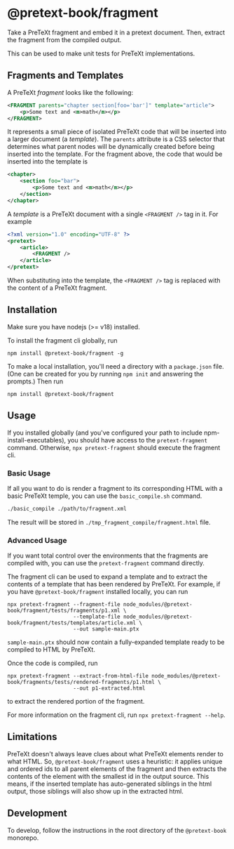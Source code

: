 # @pretext-book/fragment

Take a PreTeXt fragment and embed it in a pretext document. Then, extract the fragment from the compiled output.

This can be used to make unit tests for PreTeXt implementations.

## Fragments and Templates

A PreTeXt _fragment_ looks like the following:

```xml
<FRAGMENT parents="chapter section[foo='bar']" template="article">
    <p>Some text and <m>math</m></p>
</FRAGMENT>
```

It represents a small piece of isolated PreTeXt code that will be inserted into a larger document
(a _template_). The `parents` attribute is a CSS selector that determines what parent nodes will
be dynamically created before being inserted into the template. For the fragment above, the code
that would be inserted into the template is

```xml
<chapter>
    <section foo="bar">
        <p>Some text and <m>math</m></p>
    </section>
</chapter>
```

A _template_ is a PreTeXt document with a single `<FRAGMENT />` tag in it. For example

```xml
<?xml version="1.0" encoding="UTF-8" ?>
<pretext>
    <article>
        <FRAGMENT />
    </article>
</pretext>
```

When substituting into the template, the `<FRAGMENT />` tag is replaced with the content of a PreTeXt fragment.

## Installation

Make sure you have nodejs (>= v18) installed.

To install the fragment cli globally, run

```
npm install @pretext-book/fragment -g
```

To make a local installation, you'll need a directory with a `package.json` file. (One can be created
for you by running `npm init` and answering the prompts.) Then run

```
npm install @pretext-book/fragment
```

## Usage

If you installed globally (and you've configured your path to include npm-install-executables), you should have
access to the `pretext-fragment` command. Otherwise, `npx pretext-fragment` should execute the fragment cli.

### Basic Usage

If all you want to do is render a fragment to its corresponding HTML with a basic PreTeXt temple, you can use the `basic_compile.sh` command.

```bash
./basic_compile ./path/to/fragment.xml
```
The result will be stored in `./tmp_fragment_compile/fragment.html` file.

### Advanced Usage

If you want total control over the environments that the fragments are compiled with, you can use the `pretext-fragment` command directly.

The fragment cli can be used to expand a template and to extract the contents of a template that has been rendered
by PreTeXt. For example, if you have `@pretext-book/fragment` installed locally, you can run

```
npx pretext-fragment --fragment-file node_modules/@pretext-book/fragment/tests/fragments/p1.xml \
                     --template-file node_modules/@pretext-book/fragment/tests/templates/article.xml \
                     --out sample-main.ptx
```

`sample-main.ptx` should now contain a fully-expanded template ready to be compiled to HTML by PreTeXt.

Once the code is compiled, run

```
npx pretext-fragment --extract-from-html-file node_modules/@pretext-book/fragments/tests/rendered-fragments/p1.html \
                     --out p1-extracted.html
```

to extract the rendered portion of the fragment.

For more information on the fragment cli, run `npx pretext-fragment --help`.

## Limitations

PreTeXt doesn't always leave clues about what PreTeXt elements render to what HTML. So, `@pretext-book/fragment`
uses a heuristic: it applies unique and ordered ids to all parent elements of the fragment and then
extracts the contents of the element with the smallest id in the output source. This means, if the inserted template
has auto-generated siblings in the html output, those siblings will also show up in the extracted html.

## Development

To develop, follow the instructions in the root directory of the `@pretext-book` monorepo.
